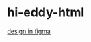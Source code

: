 # hi-eddy-html

[design in figma](https://www.figma.com/file/ADcMvwBp6S51uSI4Xlkt23/hi-20jun-2022-tariff-cards-ui?node-id=0%3A1)
